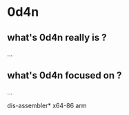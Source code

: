 # 0d4n


## what's 0d4n really is ?
 ...




## what's 0d4n focused on ?
 ...


































dis-assembler*
x64-86 arm 




